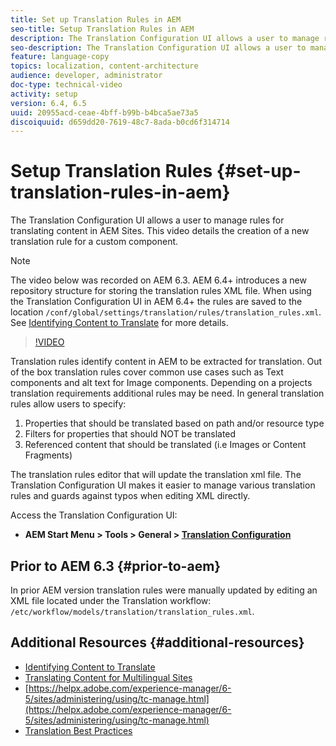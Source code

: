 ```yaml
---
title: Set up Translation Rules in AEM
seo-title: Setup Translation Rules in AEM
description: The Translation Configuration UI allows a user to manage rules for translating content in AEM Sites. This video details the creation of a new translation rule for a custom component.
seo-description: The Translation Configuration UI allows a user to manage rules for translating content in AEM Sites. This video details the creation of a new translation rule for a custom component.
feature: language-copy
topics: localization, content-architecture
audience: developer, administrator
doc-type: technical-video
activity: setup
version: 6.4, 6.5
uuid: 20955acd-ceae-4bff-b99b-b4bca5ae73a5
discoiquuid: d659dd20-7619-48c7-8ada-b0cd6f314714
---
```


# Setup Translation Rules {#set-up-translation-rules-in-aem}

The Translation Configuration UI allows a user to manage rules for translating content in AEM Sites. This video details the creation of a new translation rule for a custom component.

>[!NOTE]
>
> The video below was recorded on AEM 6.3. AEM 6.4+ introduces a new repository structure for storing the translation rules XML file. When using the Translation Configuration UI in AEM 6.4+ the rules are saved to the location `/conf/global/settings/translation/rules/translation_rules.xml`. See [Identifying Content to Translate](https://helpx.adobe.com/experience-manager/6-5/sites/administering/using/tc-rules.html) for more details.

>[!VIDEO](https://video.tv.adobe.com/v/18135/?quality=9)

Translation rules identify content in AEM to be extracted for translation. Out of the box translation rules cover common use cases such as Text components and alt text for Image components. Depending on a projects translation requirements additional rules may be need. In general translation rules allow users to specify:

1. Properties that should be translated based on path and/or resource type
2. Filters for properties that should NOT be translated
3. Referenced content that should be translated (i.e Images or Content Fragments)

The translation rules editor that will update the translation xml file. The Translation Configuration UI makes it easier to manage various translation rules and guards against typos when editing XML directly.

Access the Translation Configuration UI:

* **AEM Start Menu &gt; Tools &gt; General &gt; [Translation Configuration](http://localhost:4502/libs/cq/translation/translationrules/contexts.html)**

## Prior to AEM 6.3 {#prior-to-aem}

In prior AEM version translation rules were manually updated by editing an XML file located under the Translation workflow: `/etc/workflow/models/translation/translation_rules.xml`.

## Additional Resources {#additional-resources}

* [Identifying Content to Translate](https://helpx.adobe.com/experience-manager/6-5/sites/administering/using/tc-rules.html)
* [Translating Content for Multilingual Sites](https://helpx.adobe.com/experience-manager/6-5/sites/administering/using/translation.html)
* [https://helpx.adobe.com/experience-manager/6-5/sites/administering/using/tc-manage.html](https://helpx.adobe.com/experience-manager/6-5/sites/administering/using/tc-manage.html)
* [Translation Best Practices](https://helpx.adobe.com/experience-manager/6-5/sites/administering/using/tc-bp.html)
